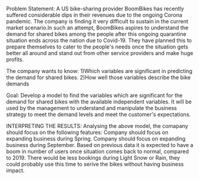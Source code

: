 Problem Statement:
A US bike-sharing provider BoomBikes has recently suffered considerable dips in their revenues due to the ongoing Corona pandemic. The company is finding it very difficult to sustain in the current market scenario.In such an attempt, BoomBikes aspires to understand the demand for shared bikes among the people after this ongoing quarantine situation ends across the nation due to Covid-19. They have planned this to prepare themselves to cater to the people's needs once the situation gets better all around and stand out from other service providers and make huge profits.

The company wants to know:
1)Which variables are significant in predicting the demand for shared bikes.
2)How well those variables describe the bike demands


Goal:
Develop a model to find the variables which are significant for the demand for shared bikes with the available independent variables. It will be used by the management to understand and manipulate the business strategy to meet the demand levels and meet the customer's expectations.

INTERPRETING THE RESULTS:
Analysing the above model, the comapany should focus on the following features:
Company should focus on expanding business during Spring.
Company should focus on expanding business during September.
Based on previous data it is expected to have a boom in number of users once situation comes back to normal, compared to 2019.
There would be less bookings during Light Snow or Rain, they could probably use this time to serive the bikes without having business impact.
